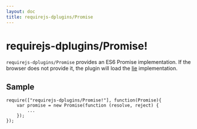 ```yaml
---
layout: doc
title: requirejs-dplugins/Promise
---
```


# requirejs-dplugins/Promise!

`requirejs-dplugins/Promise` provides an ES6 Promise implementation. If the browser does not provide it, the
plugin will load the [lie](https://github.com/calvinmetcalf/lie) implementation.

## Sample
```
require(["requirejs-dplugins/Promise!"], function(Promise){
	var promise = new Promise(function (resolve, reject) {
		...
	});
});
```

